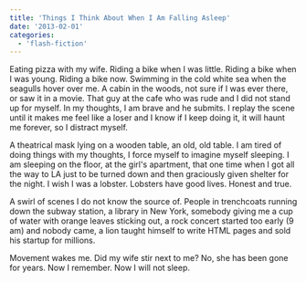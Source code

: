 ```yaml
---
title: 'Things I Think About When I Am Falling Asleep'
date: '2013-02-01'
categories:
  - 'flash-fiction'
---
```


Eating pizza with my wife. Riding a bike when I was little. Riding a bike when I
was young. Riding a bike now. Swimming in the cold white sea when the seagulls
hover over me. A cabin in the woods, not sure if I was ever there, or saw it in
a movie. That guy at the cafe who was rude and I did not stand up for myself. In
my thoughts, I am brave and he submits. I replay the scene until it makes me
feel like a loser and I know if I keep doing it, it will haunt me forever, so I
distract myself.

<!-- truncate -->

A theatrical mask lying on a wooden table, an old, old table. I am tired of
doing things with my thoughts, I force myself to imagine myself sleeping. I am
sleeping on the floor, at the girl's apartment, that one time when I got all the
way to LA just to be turned down and then graciously given shelter for the
night. I wish I was a lobster. Lobsters have good lives. Honest and true.

A swirl of scenes I do not know the source of. People in trenchcoats running
down the subway station, a library in New York, somebody giving me a cup of
water with orange leaves sticking out, a rock concert started too early (9 am)
and nobody came, a lion taught himself to write HTML pages and sold his startup
for millions.

Movement wakes me. Did my wife stir next to me? No, she has been gone for years.
Now I remember. Now I will not sleep.

